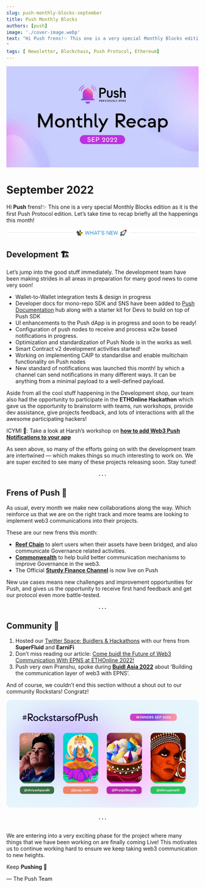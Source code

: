 ```yaml
---
slug: push-monthly-blocks-september
title: Push Monthly Blocks
authors: [push]
image: './cover-image.webp'
text: "Hi Push frens!✨ This one is a very special Monthly Blocks edition as it is the first Push Protocol edition. Let’s take time to recap briefly all the happenings this month!
"
tags: [ Newsletter, Blockchain, Push Protocol, Ethereum]
---
```


![Cover image of Push Monthly Blocks](./cover-image.webp)

<!--truncate-->

<!--customheaderpoint-->

# September 2022<br/>

Hi <b>Push</b> frens!✨ This one is a very special Monthly Blocks edition as it is the first Push Protocol edition. Let’s take time to recap briefly all the happenings this month!

![What's New](./image-1.webp)

## Development 🏗️

Let’s jump into the good stuff immediately. The development team have been making strides in all areas in preparation for many good news to come very soon!

- Wallet-to-Wallet integration tests & design in progress
- Developer docs for mono-repo SDK and SNS have been added to [Push Documentation](https://push.org/docs) hub along with a starter kit for Devs to build on top of Push SDK
- UI enhancements to the Push dApp is in progress and soon to be ready!
- Configuration of push nodes to receive and process w2w based notifications in progress.
- Optimization and standardization of Push Node is in the works as well.
- Smart Contract v2 development activities started!
- Working on implementing CAIP to standardise and enable multichain functionality on Push nodes
- New standard of notifications was launched this month! by which a channel can send notifications in many different ways. It can be anything from a minimal payload to a well-defined payload.

Aside from all the cool stuff happening in the Development shop, our team also had the opportunity to participate in the <b>ETHOnline Hackathon</b> which gave us the opportunity to brainstorm with teams, run workshops, provide dev assistance, give projects feedback, and lots of interactions with all the awesome participating hackers!

ICYMI 👀: Take a look at Harsh’s workshop on <a href="https://twitter.com/pushprotocol/status/1565361098899202048?utm_source=substack&utm_medium=email"><b>how to add Web3 Push Notifications to your app</b></a>

As seen above, so many of the efforts going on with the development team are intertwined — which makes things so much interesting to work on. We are super excited to see many of these projects releasing soon. Stay tuned!

<center><b>.  .  .</b></center>

## Frens of Push 🎎

As usual, every month we make new collaborations along the way. Which reinforce us that we are on the right track and more teams are looking to implement web3 communications into their projects.

These are our new frens this month:

- <a href="https://twitter.com/pushprotocol/status/1567166432508809216?s=20&t=bVdFtbZ1MD1SqPugY_HEKA&utm_source=substack&utm_medium=email"><b>Reef Chain</b></a> to alert users when their assets have been bridged, and also communicate Governance related activities.
- <a href="https://twitter.com/pushprotocol/status/1572273028159148033?s=20&t=poWPFv7Y52GztOceiRq2wg&utm_source=substack&utm_medium=email"><b>Commonwealth</b></a> to help build better communication mechanisms to improve Governance in the web3.
- The Official <a href="https://twitter.com/pushprotocol/status/1570095680613675008?s=20&t=Li4qgjpP-EFnTPoExA2Tzg&utm_source=substack&utm_medium=email"><b>Sturdy Finance Channel</b></a> is now live on Push

New use cases means new challenges and improvement opportunities for Push, and gives us the opportunity to receive first hand feedback and get our protocol even more battle-tested.

<center><b>.  .  .</b></center>

## Community 🎡

1. Hosted our [Twitter Space: Buidlers & Hackathons](https://twitter.com/i/spaces/1MYGNgZNyLVJw?utm_source=substack&utm_medium=email) with our frens from <b>SuperFluid</b> and <b>EarniFi</b>
2. Don’t miss reading our article: [Come buidl the Future of Web3 Communication With EPNS at ETHOnline 2022!](https://medium.com/push-protocol/buidling-the-future-of-web3-communication-with-epns-at-ethonline-2022-ec720bf1bc82)
3. Push very own Pranshu, spoke during <a href="https://twitter.com/epnsproject/status/1573172723173707776?s=20&t=poWPFv7Y52GztOceiRq2wg&utm_source=substack&utm_medium=email"><b>Buidl Asia 2022</b></a> about ‘Building the communication layer of web3 with EPNS’.

And of course, we couldn’t end this section without a shout out to our community Rockstars! Congratz!

![Rockstars](./image-2.webp)

<center><b>.  .  .</b></center><br/>

We are entering into a very exciting phase for the project where many things that we have been working on are finally coming Live! This motivates us to continue working hard to ensure we keep taking web3 communication to new heights.

Keep <b>Pushing</b> 💪

— The Push Team
